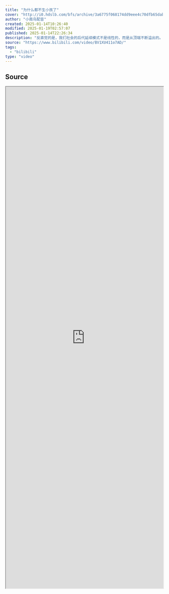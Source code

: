 ```yaml
---
title: "为什么都不生小孩了"
cover: "http://i0.hdslb.com/bfs/archive/3a6775f068174dd9eee4c70dfb65dab3f0d7d5db.png@189w_107h.webp"
author: "小南鸟配音"
created: 2025-01-14T10:26:40
modified: 2025-01-19T02:57:07
published: 2025-01-14T22:26:34
description: "反直觉的是，我们社会的后代延续模式不是线性的，而是从顶端不断溢出的。"
source: "https://www.bilibili.com/video/BV1XU411o7AD/"
tags:
  - "bilibili"
type: "video"
---
```


## Source

<iframe src='https://player.bilibili.com/player.html?isOutside=true&bvid=BV1XU411o7AD&p=1&autoplay=false' style='height:40vh;width:100%' class='iframe-radius' allow='fullscreen'/><center>via: <a href='https://www.bilibili.com/video/BV1XU411o7AD' target='_blank' class='external-link'>https://www.bilibili.com/video/BV1XU411o7AD</a></center>

## Notes

穷人会断带，hhh
